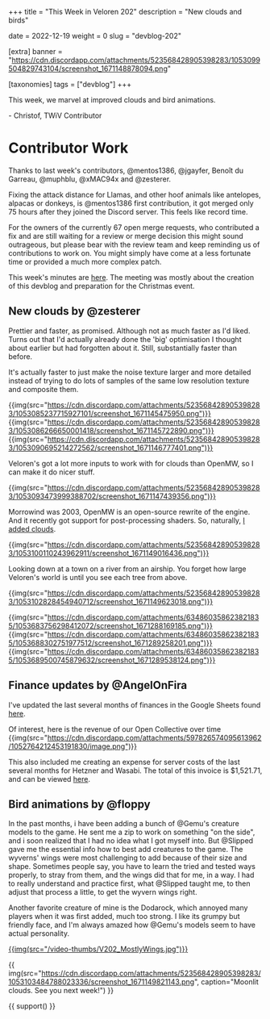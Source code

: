 +++
title = "This Week in Veloren 202"
description = "New clouds and birds"

date = 2022-12-19
weight = 0
slug = "devblog-202"

[extra]
banner = "https://cdn.discordapp.com/attachments/523568428905398283/1053099504829743104/screenshot_1671148878094.png"

[taxonomies]
tags = ["devblog"]
+++

This week, we marvel at improved clouds and bird animations.

\- Christof, TWiV Contributor

# Contributor Work

Thanks to last week's contributors, @mentos1386, @jgayfer, Benoît du Garreau, @muphblu, @xMAC94x and @zesterer.

Fixing the attack distance for Llamas, and other hoof animals like antelopes, alpacas or donkeys, is @mentos1386 first contribution, 
it got merged only 75 hours after they joined the Discord server. This feels like record time. 

For the owners of the currently 67 open merge requests, who contributed a fix and are still waiting for a review or merge decision this might sound outrageous, 
but please bear with the review team and keep reminding us of contributions to work on. 
You might simply have come at a less fortunate time or provided a much more complex patch.

This week's minutes are [here](https://hackmd.io/@veloren/S1rGSCnOi). The meeting was mostly about the creation of this devblog and preparation for the Christmas event.

## New clouds by @zesterer

Prettier and faster, as promised. Although not as much faster as I'd liked. Turns out that I'd actually already done the 'big' optimisation I thought about earlier but had forgotten about it.
Still, substantially faster than before.

It's actually faster to just make the noise texture larger and more detailed instead of trying to do lots of samples of the same low resolution texture and composite them.

{{img(src="https://cdn.discordapp.com/attachments/523568428905398283/1053085237715927101/screenshot_1671145475950.png")}}
{{img(src="https://cdn.discordapp.com/attachments/523568428905398283/1053086266650001418/screenshot_1671145722890.png")}}
{{img(src="https://cdn.discordapp.com/attachments/523568428905398283/1053090695214272562/screenshot_1671146777401.png")}}

Veloren's got a lot more inputs to work with for clouds than OpenMW, so I can make it do nicer stuff.

{{img(src="https://cdn.discordapp.com/attachments/523568428905398283/1053093473999388702/screenshot_1671147439356.png")}}

Morrowind was 2003, OpenMW is an open-source rewrite of the engine.
And it recently got support for post-processing shaders.
So, naturally, [I added clouds](https://github.com/zesterer/openmw-volumetric-clouds).

{{img(src="https://cdn.discordapp.com/attachments/523568428905398283/1053100110243962911/screenshot_1671149016436.png")}}

Looking down at a town on a river from an airship.
You forget how large Veloren's world is until you see each tree from above.

{{img(src="https://cdn.discordapp.com/attachments/523568428905398283/1053102828454940712/screenshot_1671149623018.png")}}

{{img(src="https://cdn.discordapp.com/attachments/634860358623821835/1053683756298412072/screenshot_1671288169185.png")}}
{{img(src="https://cdn.discordapp.com/attachments/634860358623821835/1053688302751977512/screenshot_1671289258201.png")}}
{{img(src="https://cdn.discordapp.com/attachments/634860358623821835/1053689500745879632/screenshot_1671289538124.png")}}

## Finance updates by @AngelOnFira

I've updated the last several months of finances in the Google Sheets found [here](https://docs.google.com/spreadsheets/d/1Fk6kDsCdZLhVszXdsWUjoG4Cgc3cLbTqJgZ-gY3Ndq0/edit#gid=0).

Of interest, here is the revenue of our Open Collective over time 
{{img(src="https://cdn.discordapp.com/attachments/597826574095613962/1052764212453191830/image.png")}}

This also included me creating an expense for server costs of the last several months for Hetzner and Wasabi. The total of this invoice is $1,521.71, and can be viewed 
[here](https://opencollective.com/veloren/expenses/113487).

## Bird animations by @floppy

In the past months, i have been adding a bunch of @Gemu's creature models to the game.
He sent me a zip to work on something "on the side", and i soon realized that I had no idea what I got myself into.
But @Slipped gave me the essential info how to best add creatures to the game.
The wyverns' wings were most challenging to add because of their size and shape.
Sometimes people say, you have to learn the tried and tested ways properly, to stray from them, 
and the wings did that for me, in a way. 
I had to really understand and practice first, what @Slipped taught me, to then adjust that process a little, 
to get the wyvern wings right.

Another favorite creature of mine is the Dodarock, which annoyed many players when it was first added, much too strong.
I like its grumpy but friendly face, and I'm always amazed how @Gemu's models seem to have actual personality.

[{{img(src="/video-thumbs/V202_MostlyWings.jpg")}}](https://streamable.com/97gjut)

{{
    img(src="https://cdn.discordapp.com/attachments/523568428905398283/1053103484788023336/screenshot_1671149821143.png",
    caption="Moonlit clouds. See you next week!") 
}}

{{ support() }}
